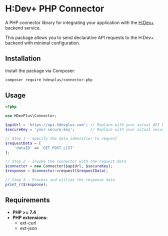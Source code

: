 # H:Dev+ PHP Connector

A PHP connector library for integrating your application with the [H:Dev+](https://www.hdevplus.com) backend service.

This package allows you to send declarative API requests to the H:Dev+ backend with minimal configuration.

## Installation

Install the package via Composer:

```bash
composer require hdevplus/connector-php
```

## Usage
```php
<?php

use HDevPlus\Connector;

$apiUrl = 'https://api.hdevplus.com'; // Replace with your actual API URL
$secureKey = 'your-secure-key';       // Replace with your actual secure key

// Step 1 – Specify the data identifier to request
$requestData = [
    'dataID' => 'GET_POST_LIST'
];

// Step 2 – Invoke the connector with the request data
$connector = new Connector($apiUrl, $secureKey);
$response = $connector->request($requestData);

// Step 3 – Process and utilize the response data
print_r($response);
```

## Requirements
- **PHP >= 7.4**
- **PHP extensions:**
  - ext-curl
  - ext-json